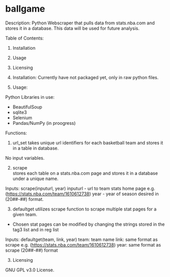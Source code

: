 # ballgame

Description: Python Webscraper that pulls data from stats.nba.com and stores it in a database. This data will be used for future analysis.

Table of Contents:
1. Installation
2. Usage
3. Licensing

1. Installation:
Currently have not packaged yet, only in raw python files.

2. Usage:

Python Libraries in use:
- BeautifulSoup
- sqlite3
- Selenium
- Pandas/NumPy (in proogress)

Functions:

1) url_set
  takes unique url identifiers for each basketball team and stores it in a table in database.

No input variables.

2) scrape   
  stores each table on a stats.nba.com page and stores it in a database under a unique name.
  
Inputs: 
  scrape(inputurl, year)
    inputurl - url to team stats home page e.g. (https://stats.nba.com/team/1610612738)
    year - year of season desired in (20##-##) format.
 
3) defaultget
  utilizes scrape function to scrape multiple stat pages for a given team. 
  * Chosen stat pages can be modified by changing the strings stored in the tag3 list and in reg list
  
  Inputs:
    defaultget(team, link, year)
      team: team name 
      link: same format as scrape e.g. (https://stats.nba.com/team/1610612738)
      year: same format as scrape (20##-##) format

3. Licensing
  
  GNU GPL v3.0 License. 
  




